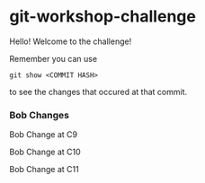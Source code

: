 # git-workshop-challenge

Hello! Welcome to the challenge!

Remember you can use 

```
git show <COMMIT HASH>
```
to see the changes that occured at that commit.

### Bob Changes
Bob Change at C9

Bob Change at C10

Bob Change at C11
